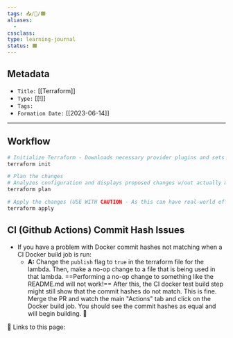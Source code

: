 ```yaml
---
tags: 📥/📓/🟧
aliases:
  - 
cssclass:
type: learning-journal
status: 🟧
---
```


## Metadata
- `Title:` [[Terraform]]
- `Type:` [[!]]
- `Tags:`
- `Formation Date:` [[2023-06-14]]

---

## Workflow

```bash
# Initialize Terraform - Downloads necessary provider plugins and sets up backend configuration
terraform init

# Plan the changes
# Analyzes configuration and displays proposed changes w/out actually making modifications
terraform plan

# Apply the changes (USE WITH CAUTION - As this can have real-world effects)
terraform apply
```


## CI (Github Actions) Commit Hash Issues

- If you have a problem with Docker commit hashes not matching when a CI Docker build job is run:
	- **A:** Change the `publish` flag to `true` in the terraform file for the lambda. Then, make a no-op change to a file that is being used in that lambda. ==Performing a no-op change to something like the README.md will not work!== After this, the CI docker test build step might still show that the commit hashes do not match. This is fine. Merge the PR and watch the main "Actions" tab and click on the Docker build job. You should see the commit hashes as equal and will begin building. 🎉


🔗 Links to this page:

